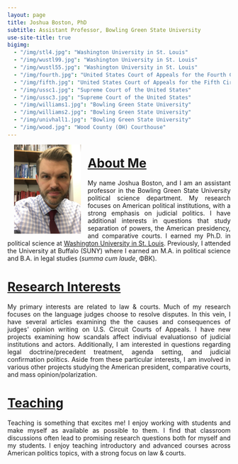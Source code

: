 ```yaml
---
layout: page
title: Joshua Boston, PhD
subtitle: Assistant Professor, Bowling Green State University
use-site-title: true
bigimg:
  - "/img/stl4.jpg": "Washington University in St. Louis"
  - "/img/wustl99.jpg": "Washington University in St. Louis"
  - "/img/wustl55.jpg": "Washington University in St. Louis"
  - "/img/fourth.jpg": "United States Court of Appeals for the Fourth Circuit"
  - "/img/fifth.jpg": "United States Court of Appeals for the Fifth Circuit"
  - "/img/ussc1.jpg": "Supreme Court of the United States"
  - "/img/ussc3.jpg": "Supreme Court of the United States"
  - "/img/williams1.jpg": "Bowling Green State University"
  - "/img/williams2.jpg": "Bowling Green State University"
  - "/img/univhall1.jpg": "Bowling Green State University"
  - "/img/wood.jpg": "Wood County (OH) Courthouse"
---
```



<p><img align="left" style="padding: 0 15px; width: 30%; height: 30%" src="img/IMG_4366 2.JPG"></p>
<p style="margin-top: 20px;"> </p>

# [About Me](https://www.joshuaboston.com/aboutme/)

<p align="justify">My name Joshua Boston, and I am an assistant professor in the Bowling Green State University political science department. My research focuses on American political institutions, with a strong emphasis on judicial politics. I have additional interests in questions that study separation of powers, the American presidency, and comparative courts. I earned my Ph.D. in political science at <a href="http://polisci.wustl.edu/" target="_blank">Washington University in St. Louis</a>. Previously, I attended the University at Buffalo (SUNY) where I earned an M.A. in political science and B.A. in legal studies (<i>summa cum laude</i>, ΦΒΚ).</p>
  
# [Research Interests](https://www.joshuaboston.com/research/) 

<p align="justify">My primary interests are related to law & courts. Much of my research focuses on the language judges choose to resolve disputes. In this vein, I have several articles examining the the causes and consequences of judges' opinion writing on U.S. Circuit Courts of Appeals. I have new projects examining how scandals affect indiviual evaluationso of judicial institutions and actors. Additionally, I am interested in questions regarding legal doctrine/precedent treatment, agenda setting, and judicial confirmation politics. Aside from these particular interests, I am involved in various other projects studying the American president, comparative courts, and mass opinion/polarization.</p>

# [Teaching](https://www.joshuaboston.com/teaching//)
  
<p align="justify">Teaching is something that excites me! I enjoy working with students and make myself as available as possible to them. I find that classroom discussions often lead to promising research questions both for myself and my students. I enjoy teaching introductory and advanced courses across American politics topics, with a strong focus on law & courts.</p>


